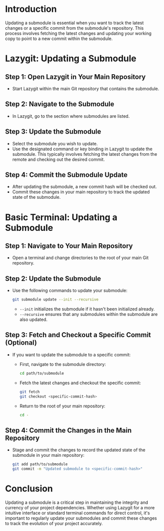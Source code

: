 # Introduction
Updating a submodule is essential when you want to track the latest changes or a specific commit from the submodule's repository. This process involves fetching the latest changes and updating your working copy to point to a new commit within the submodule.

# Lazygit: Updating a Submodule
## Step 1: Open Lazygit in Your Main Repository
- Start Lazygit within the main Git repository that contains the submodule.

## Step 2: Navigate to the Submodule
- In Lazygit, go to the section where submodules are listed.

## Step 3: Update the Submodule
- Select the submodule you wish to update.
- Use the designated command or key binding in Lazygit to update the submodule. This typically involves fetching the latest changes from the remote and checking out the desired commit.

## Step 4: Commit the Submodule Update
- After updating the submodule, a new commit hash will be checked out.
- Commit these changes in your main repository to track the updated state of the submodule.

# Basic Terminal: Updating a Submodule
## Step 1: Navigate to Your Main Repository
- Open a terminal and change directories to the root of your main Git repository.

## Step 2: Update the Submodule
- Use the following commands to update your submodule:

  ```bash
  git submodule update --init --recursive
  ```

  - `--init` initializes the submodule if it hasn't been initialized already.
  - `--recursive` ensures that any submodules within the submodule are also updated.

## Step 3: Fetch and Checkout a Specific Commit (Optional)
- If you want to update the submodule to a specific commit:
  - First, navigate to the submodule directory:

    ```bash
    cd path/to/submodule
    ```

  - Fetch the latest changes and checkout the specific commit:

    ```bash
    git fetch
    git checkout <specific-commit-hash>
    ```

  - Return to the root of your main repository:

    ```bash
    cd -
    ```

## Step 4: Commit the Changes in the Main Repository
- Stage and commit the changes to record the updated state of the submodule in your main repository:

  ```bash
  git add path/to/submodule
  git commit -m "Updated submodule to <specific-commit-hash>"
  ```

# Conclusion
Updating a submodule is a critical step in maintaining the integrity and currency of your project dependencies. Whether using Lazygit for a more intuitive interface or standard terminal commands for direct control, it's important to regularly update your submodules and commit these changes to track the evolution of your project accurately.
